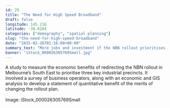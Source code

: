 ```yaml
---
id: 29
title: "The Need for High Speed Broadband"
draft: false
longitude: 145.216
latitude: -38.0184
categories: ["demography", "spatial planning"]
slug: "the-need-for-high-speed-broadband"
date: "2015-02-26T01:16:00+00:00"
summary_text: "More jobs and investment if the NBN rollout prioritises business precincts over residential in Melbourne's South East"
banner: "iStock_000026305769Small.jpg"
---
```


<span>A study to measure the economic benefits of redirecting the NBN rollout in Melbourne’s South East to prioritise three key industrial precincts. It involved a survey of business operators, along with an economic and GIS analysis to develop a statement of quantitative benefit of the merits of changing the rollout plan.<br><br><span class="wysiwyg-color-silver">Image: iStock_000026305769Small</span></span>

